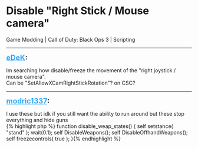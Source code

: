 # Disable "Right Stick / Mouse camera"
Game Modding | Call of Duty: Black Ops 3 | Scripting

---
<strong style="font-size: 1.4em;"><span style="text-decoration: underline;text-decoration-color: #34a7f9;"><span style="color:#34a7f9;">eDeK</span></span>:</strong>

<p>Im searching how disable/freeze the movement of the &quot;right joystick / mouse camera&quot;.<br />Can be &quot;SetAllowXCamRightStickRotation&quot;? on CSC?</p>

---
<strong style="font-size: 1.4em;"><span style="text-decoration: underline;text-decoration-color: #34a7f9;"><span style="color:#34a7f9;">modric1337</span></span>:</strong>

<p>I use these but idk if you still want the ability to run around but these stop everything and hide guns <br />{% highlight php %}
function disable_weap_states()
{
    self setstance( &quot;stand&quot; );
    wait(0.1);
    self DisableWeapons();
    self DisableOffhandWeapons();
    self freezecontrols( true );
}{% endhighlight %}
</p>
